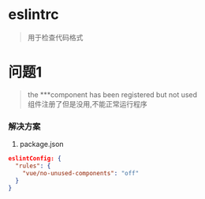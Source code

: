# eslintrc

> 用于检查代码格式
# 问题1
> the ***component has been registered but not used  
> 组件注册了但是没用,不能正常运行程序

### 解决方案
1. package.json
```json
eslintConfig: {
  "rules": {
    "vue/no-unused-components": "off"
  }
}
```